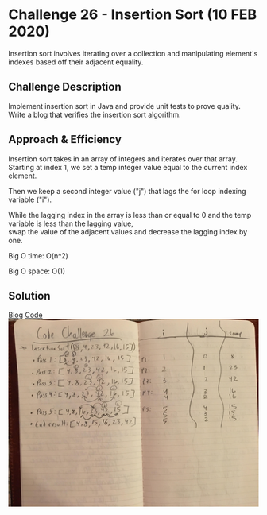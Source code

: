 # Challenge 26 - Insertion Sort (10 FEB 2020)
<!-- Short summary or background information -->
Insertion sort involves iterating over a collection and manipulating element's indexes based off their adjacent equality.

## Challenge Description
<!-- Description of the challenge -->
Implement insertion sort in Java and provide unit tests to prove quality.  Write a blog that verifies the insertion sort algorithm.

## Approach & Efficiency
<!-- What approach did you take? Why? What is the Big O space/time for this approach? -->
Insertion sort takes in an array of integers and iterates over that array.  Starting at index 1, we set a temp integer value equal to the current index element.  

Then we keep a second integer value ("j") that lags the for loop indexing variable ("i").

While the lagging index in the array is less than or equal to 0 and the temp variable is less than the lagging value,  
swap the value of the adjacent values and decrease the lagging index by one.

Big O time: O(n^2)  

Big O space: O(1) 

## Solution
<!-- Embedded whiteboard image -->
[Blog](https://github.com/micahThor/Sort/blob/master/assets/BLOG.md)
[Code](https://github.com/micahThor/Sort/blob/master/src/main/java/com/micahThor/sort/Sort.java)
![](https://github.com/micahThor/Sort/blob/master/assets/insertSort.jpg)
